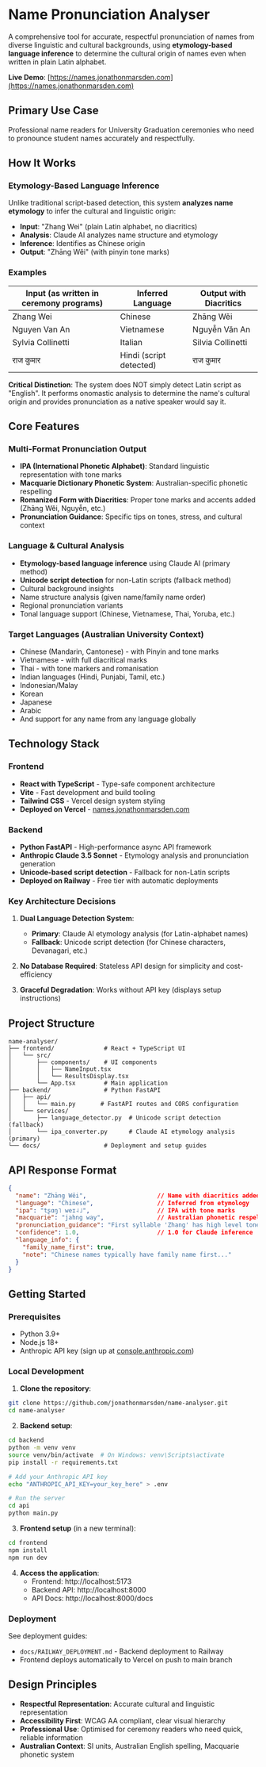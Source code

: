 # Name Pronunciation Analyser

A comprehensive tool for accurate, respectful pronunciation of names from diverse linguistic and cultural backgrounds, using **etymology-based language inference** to determine the cultural origin of names even when written in plain Latin alphabet.

**Live Demo**: [https://names.jonathonmarsden.com](https://names.jonathonmarsden.com)

## Primary Use Case
Professional name readers for University Graduation ceremonies who need to pronounce student names accurately and respectfully.

## How It Works

### Etymology-Based Language Inference

Unlike traditional script-based detection, this system **analyzes name etymology** to infer the cultural and linguistic origin:

- **Input**: "Zhang Wei" (plain Latin alphabet, no diacritics)
- **Analysis**: Claude AI analyzes name structure and etymology
- **Inference**: Identifies as Chinese origin
- **Output**: "Zhāng Wěi" (with pinyin tone marks)

### Examples

| Input (as written in ceremony programs) | Inferred Language | Output with Diacritics |
|----------------------------------------|-------------------|------------------------|
| Zhang Wei | Chinese | Zhāng Wěi |
| Nguyen Van An | Vietnamese | Nguyễn Văn An |
| Sylvia Collinetti | Italian | Silvia Collinetti |
| राज कुमार | Hindi (script detected) | राज कुमार |

**Critical Distinction**: The system does NOT simply detect Latin script as "English". It performs onomastic analysis to determine the name's cultural origin and provides pronunciation as a native speaker would say it.

## Core Features

### Multi-Format Pronunciation Output
- **IPA (International Phonetic Alphabet)**: Standard linguistic representation with tone marks
- **Macquarie Dictionary Phonetic System**: Australian-specific phonetic respelling
- **Romanized Form with Diacritics**: Proper tone marks and accents added (Zhāng Wěi, Nguyễn, etc.)
- **Pronunciation Guidance**: Specific tips on tones, stress, and cultural context

### Language & Cultural Analysis
- **Etymology-based language inference** using Claude AI (primary method)
- **Unicode script detection** for non-Latin scripts (fallback method)
- Cultural background insights
- Name structure analysis (given name/family name order)
- Regional pronunciation variants
- Tonal language support (Chinese, Vietnamese, Thai, Yoruba, etc.)

### Target Languages (Australian University Context)
- Chinese (Mandarin, Cantonese) - with Pinyin and tone marks
- Vietnamese - with full diacritical marks
- Thai - with tone markers and romanisation
- Indian languages (Hindi, Punjabi, Tamil, etc.)
- Indonesian/Malay
- Korean
- Japanese
- Arabic
- And support for any name from any language globally

## Technology Stack

### Frontend
- **React with TypeScript** - Type-safe component architecture
- **Vite** - Fast development and build tooling
- **Tailwind CSS** - Vercel design system styling
- **Deployed on Vercel** - [names.jonathonmarsden.com](https://names.jonathonmarsden.com)

### Backend
- **Python FastAPI** - High-performance async API framework
- **Anthropic Claude 3.5 Sonnet** - Etymology analysis and pronunciation generation
- **Unicode-based script detection** - Fallback for non-Latin scripts
- **Deployed on Railway** - Free tier with automatic deployments

### Key Architecture Decisions

1. **Dual Language Detection System**:
   - **Primary**: Claude AI etymology analysis (for Latin-alphabet names)
   - **Fallback**: Unicode script detection (for Chinese characters, Devanagari, etc.)

2. **No Database Required**: Stateless API design for simplicity and cost-efficiency

3. **Graceful Degradation**: Works without API key (displays setup instructions)

## Project Structure

```
name-analyser/
├── frontend/              # React + TypeScript UI
│   └── src/
│       ├── components/    # UI components
│       │   ├── NameInput.tsx
│       │   └── ResultsDisplay.tsx
│       └── App.tsx        # Main application
├── backend/               # Python FastAPI
│   ├── api/
│   │   └── main.py       # FastAPI routes and CORS configuration
│   └── services/
│       ├── language_detector.py  # Unicode script detection (fallback)
│       └── ipa_converter.py      # Claude AI etymology analysis (primary)
└── docs/                  # Deployment and setup guides
```

## API Response Format

```json
{
  "name": "Zhāng Wěi",                    // Name with diacritics added
  "language": "Chinese",                  // Inferred from etymology
  "ipa": "tʂɑŋ˥ weɪ˨˩",                   // IPA with tone marks
  "macquarie": "jahng way",               // Australian phonetic respelling
  "pronunciation_guidance": "First syllable 'Zhang' has high level tone...",
  "confidence": 1.0,                      // 1.0 for Claude inference
  "language_info": {
    "family_name_first": true,
    "note": "Chinese names typically have family name first..."
  }
}
```

## Getting Started

### Prerequisites
- Python 3.9+
- Node.js 18+
- Anthropic API key (sign up at [console.anthropic.com](https://console.anthropic.com))

### Local Development

1. **Clone the repository**:
```bash
git clone https://github.com/jonathonmarsden/name-analyser.git
cd name-analyser
```

2. **Backend setup**:
```bash
cd backend
python -m venv venv
source venv/bin/activate  # On Windows: venv\Scripts\activate
pip install -r requirements.txt

# Add your Anthropic API key
echo "ANTHROPIC_API_KEY=your_key_here" > .env

# Run the server
cd api
python main.py
```

3. **Frontend setup** (in a new terminal):
```bash
cd frontend
npm install
npm run dev
```

4. **Access the application**:
   - Frontend: http://localhost:5173
   - Backend API: http://localhost:8000
   - API Docs: http://localhost:8000/docs

### Deployment

See deployment guides:
- `docs/RAILWAY_DEPLOYMENT.md` - Backend deployment to Railway
- Frontend deploys automatically to Vercel on push to main branch

## Design Principles

- **Respectful Representation**: Accurate cultural and linguistic representation
- **Accessibility First**: WCAG AA compliant, clear visual hierarchy
- **Professional Use**: Optimised for ceremony readers who need quick, reliable information
- **Australian Context**: SI units, Australian English spelling, Macquarie phonetic system
